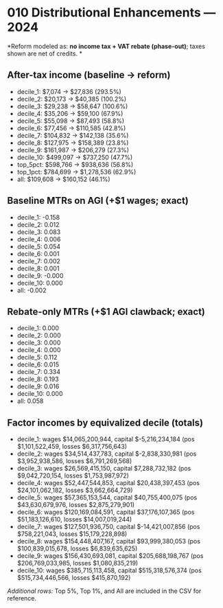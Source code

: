 # 010 Distributional Enhancements — 2024

*Reform modeled as: **no income tax + VAT rebate (phase-out)**; taxes shown are net of credits.
*

## After-tax income (baseline → reform)
- decile_1: $7,074 → $27,836 (293.5%)
- decile_2: $20,173 → $40,385 (100.2%)
- decile_3: $29,238 → $58,647 (100.6%)
- decile_4: $35,206 → $59,100 (67.9%)
- decile_5: $55,098 → $87,493 (58.8%)
- decile_6: $77,456 → $110,585 (42.8%)
- decile_7: $104,832 → $142,138 (35.6%)
- decile_8: $127,975 → $158,389 (23.8%)
- decile_9: $161,987 → $206,279 (27.3%)
- decile_10: $499,097 → $737,250 (47.7%)
- top_5pct: $598,766 → $938,636 (56.8%)
- top_1pct: $784,699 → $1,278,536 (62.9%)
- all: $109,608 → $160,152 (46.1%)

## Baseline MTRs on AGI (+$1 wages; exact)
- decile_1: -0.158
- decile_2: 0.012
- decile_3: 0.083
- decile_4: 0.006
- decile_5: 0.054
- decile_6: 0.001
- decile_7: 0.002
- decile_8: 0.001
- decile_9: -0.000
- decile_10: 0.000
- all: -0.002

## Rebate-only MTRs (+$1 AGI clawback; exact)
- decile_1: 0.000
- decile_2: 0.000
- decile_3: 0.000
- decile_4: 0.000
- decile_5: 0.112
- decile_6: 0.015
- decile_7: 0.334
- decile_8: 0.193
- decile_9: 0.016
- decile_10: 0.000
- all: 0.058

## Factor incomes by equivalized decile (totals)
- decile_1: wages $14,065,200,944, capital $-5,216,234,184 (pos $1,101,522,459, losses $6,317,756,643)
- decile_2: wages $34,514,437,783, capital $-2,838,330,981 (pos $3,952,938,586, losses $6,791,269,568)
- decile_3: wages $26,569,415,150, capital $7,288,732,182 (pos $9,042,720,154, losses $1,753,987,972)
- decile_4: wages $52,447,544,853, capital $20,438,397,453 (pos $24,101,062,182, losses $3,662,664,729)
- decile_5: wages $57,365,153,544, capital $40,755,400,075 (pos $43,630,679,976, losses $2,875,279,901)
- decile_6: wages $120,169,084,591, capital $37,176,107,365 (pos $51,183,126,610, losses $14,007,019,244)
- decile_7: wages $127,501,936,750, capital $-14,421,007,856 (pos $758,221,043, losses $15,179,228,898)
- decile_8: wages $154,448,407,167, capital $93,999,380,053 (pos $100,839,015,678, losses $6,839,635,625)
- decile_9: wages $156,430,693,081, capital $205,688,198,767 (pos $206,769,033,985, losses $1,080,835,219)
- decile_10: wages $385,715,113,458, capital $515,318,576,374 (pos $515,734,446,566, losses $415,870,192)

*Additional rows:* Top 5%, Top 1%, and All are included in the CSV for reference.